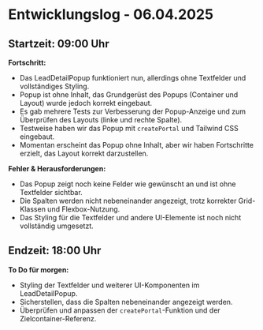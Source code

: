 
# Entwicklungslog - 06.04.2025

## Startzeit: 09:00 Uhr

**Fortschritt:**
- Das LeadDetailPopup funktioniert nun, allerdings ohne Textfelder und vollständiges Styling.
- Popup ist ohne Inhalt, das Grundgerüst des Popups (Container und Layout) wurde jedoch korrekt eingebaut.
- Es gab mehrere Tests zur Verbesserung der Popup-Anzeige und zum Überprüfen des Layouts (linke und rechte Spalte).
- Testweise haben wir das Popup mit `createPortal` und Tailwind CSS eingebaut.
- Momentan erscheint das Popup ohne Inhalt, aber wir haben Fortschritte erzielt, das Layout korrekt darzustellen.

**Fehler & Herausforderungen:**
- Das Popup zeigt noch keine Felder wie gewünscht an und ist ohne Textfelder sichtbar.
- Die Spalten werden nicht nebeneinander angezeigt, trotz korrekter Grid-Klassen und Flexbox-Nutzung.
- Das Styling für die Textfelder und andere UI-Elemente ist noch nicht vollständig umgesetzt.

## Endzeit: 18:00 Uhr

**To Do für morgen:**
- Styling der Textfelder und weiterer UI-Komponenten im LeadDetailPopup.
- Sicherstellen, dass die Spalten nebeneinander angezeigt werden.
- Überprüfen und anpassen der `createPortal`-Funktion und der Zielcontainer-Referenz.

